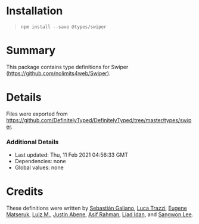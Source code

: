 # Installation
> `npm install --save @types/swiper`

# Summary
This package contains type definitions for Swiper (https://github.com/nolimits4web/Swiper).

# Details
Files were exported from https://github.com/DefinitelyTyped/DefinitelyTyped/tree/master/types/swiper.

### Additional Details
 * Last updated: Thu, 11 Feb 2021 04:56:33 GMT
 * Dependencies: none
 * Global values: none

# Credits
These definitions were written by [Sebastián Galiano](https://github.com/sgaliano), [Luca Trazzi](https://github.com/lucax88x), [Eugene Matseruk](https://github.com/ematseruk), [Luiz M.](https://github.com/odahcam), [Justin Abene](https://github.com/jmca), [Asif Rahman](https://github.com/daem0ndev), [Liad Idan](https://github.com/LiadIdan), and [Sangwon Lee](https://github.com/john015).
